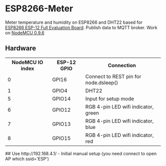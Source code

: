 # ESP8266-Meter
Meter temperature and humidity on ESP8266 and DHT22 based  for <a href="http://www.aliexpress.com/af/ESP8266-ESP%25252d12-Board.html">ESP8266 ESP-12 Full Evaluation Board</a>.
Publish data to MQTT broker.
Work on <a href="https://github.com/nodemcu/nodemcu-firmware/releases/tag/0.9.6-dev_20150406">NodeMCU 0.9.6</a>

## Hardware
<table>
    <tr>
      <th>NodeMCU IO index</th>
      <th>ESP-12 GPIO</th>
      <th>Connection</th>
    </tr>
    <tr>
        <td>0</td>
        <td>GPI16</td>
        <td>Connect to REST pin for node.dsleep()</td>
    </tr>
    <tr>
        <td>1</td>
        <td>GPIO4</td>
        <td>DHT22</td>
    </tr>
    <tr>
        <td>5</td>
        <td>GPIO14</td>
        <td>Input for setup mode</td>
    </tr>
    <tr>
        <td>6</td>
        <td>GPIO12</td>
        <td>RGB 4-pin LED wifi indicator, green</td>
    </tr>
    <tr>
        <td>7</td>
        <td>GPIO13</td>
        <td>RGB 4-pin LED wifi indicator, blue</td>
    </tr>
    <tr>
        <td>8</td>
        <td>GPIO15</td>
        <td>RGB 4-pin LED wifi indicator, red</td>
    </tr>
</table>
## Use
http://192.168.4.1/ - Initial manual setup (you need connect to open AP which ssid='ESP')<br/>
